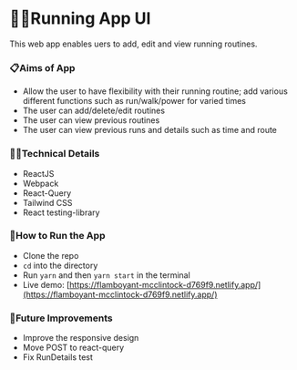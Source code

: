 # 🏃‍♀️Running App UI

This web app enables uers to add, edit and view running routines.

### 📋Aims of App

- Allow the user to have flexibility with their running routine; add various different functions such as run/walk/power for varied times
- The user can add/delete/edit routines
- The user can view previous routines
- The user can view previous runs and details such as time and route

### 👩‍💻Technical Details

- ReactJS
- Webpack
- React-Query
- Tailwind CSS
- React testing-library

### 🔧How to Run the App

- Clone the repo
- `cd` into the directory
- Run `yarn` and then `yarn start` in the terminal
- Live demo: [https://flamboyant-mcclintock-d769f9.netlify.app/](https://flamboyant-mcclintock-d769f9.netlify.app/)

### 💭Future Improvements

- Improve the responsive design
- Move POST to react-query
- Fix RunDetails test
